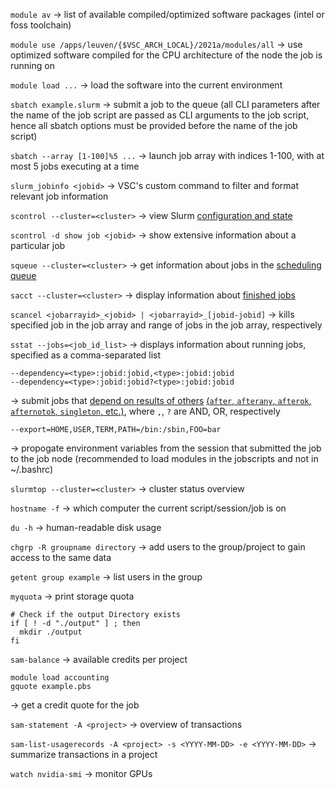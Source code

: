 `module av` -> list of available compiled/optimized software packages (intel or foss toolchain)

`module use /apps/leuven/{$VSC_ARCH_LOCAL}/2021a/modules/all` -> use optimized software compiled for the CPU architecture of the node the job is running on

`module load ...` -> load the software into the current environment

`sbatch example.slurm` -> submit a job to the queue (all CLI parameters after the name of the job script are passed as CLI arguments to the job script, hence all sbatch options must be provided before the name of the job script)

`sbatch --array [1-100]%5 ...` -> launch job array with indices 1-100, with at most 5 jobs executing at a time

`slurm_jobinfo <jobid>` -> VSC's custom command to filter and format relevant job information

`scontrol --cluster=<cluster>` -> view Slurm [configuration and state](https://slurm.schedmd.com/scontrol.html)

`scontrol -d show job <jobid>` -> show extensive information about a particular job

`squeue --cluster=<cluster>` -> get information about jobs in the [scheduling queue](https://slurm.schedmd.com/squeue.html)

`sacct --cluster=<cluster>` -> display information about [finished jobs](https://slurm.schedmd.com/sacct.html)

`scancel <jobarrayid>_<jobid> | <jobarrayid>_[jobid-jobid]` -> kills specified job in the job array and range of jobs in the job array, respectively

`sstat --jobs=<job_id_list>` -> displays information about running jobs, specified as a comma-separated list

```shell
--dependency=<type>:jobid:jobid,<type>:jobid:jobid
--dependency=<type>:jobid:jobid?<type>:jobid:jobid
```
-> submit jobs that [depend on results of others](https://docs.vscentrum.be/jobs/job_submission.html#specifying-dependencies) [(`after`, `afterany`, `afterok`, `afternotok`, `singleton`, etc.)](https://slurm.schedmd.com/sbatch.html#OPT_dependency), where `,`, `?` are AND, OR, respectively

```shell
--export=HOME,USER,TERM,PATH=/bin:/sbin,FOO=bar
```
-> propogate environment variables from the session that submitted the job to the job node (recommended to load modules in the jobscripts and not in ~/.bashrc) 

`slurmtop --cluster=<cluster>` -> cluster status overview

`hostname -f` -> which computer the current script/session/job is on

`du -h` -> human-readable disk usage

`chgrp -R groupname directory` -> add users to the group/project to gain access to the same data

`getent group example` -> list users in the group

`myquota` -> print storage quota

<!-- ```shell
module load worker/version
wsub -batch job.pbs -data data.csv
```
-> spawn a batch of jobs running the job, but with parameters from the data file (./weather -t $temperature -p $pressure -v $volume) -->

```shell
# Check if the output Directory exists
if [ ! -d "./output" ] ; then
  mkdir ./output
fi
```

`sam-balance` -> available credits per project

```shell
module load accounting
gquote example.pbs
```
-> get a credit quote for the job

`sam-statement -A <project>` -> overview of transactions

`sam-list-usagerecords -A <project> -s <YYYY-MM-DD> -e <YYYY-MM-DD>` -> summarize transactions in a project

`watch nvidia-smi` -> monitor GPUs
